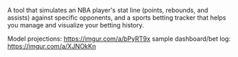 A tool that simulates an NBA player's stat line (points, rebounds, and assists) against specific opponents, and a sports betting tracker that helps you manage and visualize your betting history.

Model projections: https://imgur.com/a/bPyRT9x
sample dashboard/bet log: https://imgur.com/a/XJNOkKn


